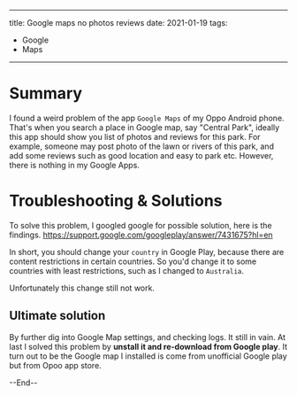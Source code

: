 
---
title: Google maps no photos reviews
date: 2021-01-19
tags:
 - Google
 - Maps
---

# Summary 
I found a weird problem of the app `Google Maps` of my Oppo Android phone. That's when you search a place in Google map, say "Central Park", ideally this app should show you list of photos and reviews for this park. For example, someone may post photo of the lawn or rivers of this park, and add some reviews such as good location and easy to park etc. However, there is nothing in my Google Apps. 

# Troubleshooting & Solutions
To solve this problem, I googled google for possible solution, here is the findings.
https://support.google.com/googleplay/answer/7431675?hl=en

In short, you should change your `country` in Google Play, because there are content restrictions in certain countries. So you'd change it to some countries with least restrictions, such as I changed to `Australia`.

Unfortunately this change still not work.

## Ultimate solution

By further dig into Google Map settings, and checking logs. It still in vain.  At last I solved this problem by **unstall it and re-download from Google play**. It turn out to be the Google map I installed is come from unofficial Google play but from Opoo app store.

--End--